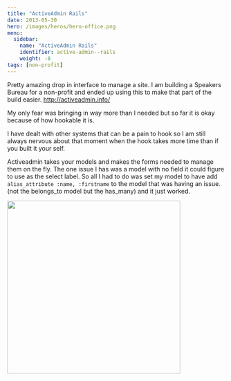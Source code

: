 ```yaml
---
title: "ActiveAdmin Rails"
date: 2013-05-30
hero: /images/heros/hero-office.png
menu:
  sidebar:
    name: "ActiveAdmin Rails"
    identifier: active-admin--rails
    weight: -8
tags: [non-profit]
---
```


<p>
Pretty amazing drop in interface to manage a site. I am building a Speakers Bureau for a non-profit and ended up using this to make that part of the build easier.
<a href='http://activeadmin.info/'>http://activeadmin.info/</a>
</p>
<p>
My only fear was bringing in way more than I needed but so far it is okay because of how hookable it is.
</p>
<p>
I have dealt with other systems that can be a pain to hook so I am still always nervous about that moment when the hook takes more time than if you built it your self.
</p>
<p>
Activeadmin takes your models and makes the forms needed to manage them on the fly. The one issue I has was a model with no field it could figure to use as the select label. So all I had to do was set my model to have add <code>alias_attribute :name, :firstname</code> to the model that was having an issue. (not the belongs_to model but the has_many) and it just worked.
</p>
<p>
<img src='https://dl.dropboxusercontent.com/u/54803135/active_admin.png' width='400'>
</p>